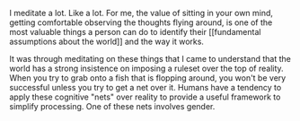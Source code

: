 I meditate a lot. Like a lot. For me, the value of sitting in your own mind, getting comfortable observing the thoughts flying around, is one of the most valuable things a person can do to identify their [[fundamental assumptions about the world]] and the way it works.

It was through meditating on these things that I came to understand that the world has a strong insistence on imposing a ruleset over the top of reality. When you try to grab onto a fish that is flopping around, you won't be very successful unless you try to get a net over it. Humans have a tendency to apply these cognitive "nets" over reality to provide a useful framework to simplify processing. One of these nets involves gender.

